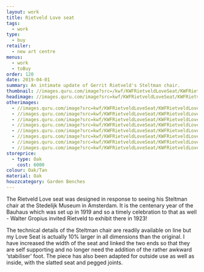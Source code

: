 ```yaml
---
layout: work
title: Rietveld Love seat
tags:
  - work
type:
  - buy
retailer:
  - new art centre
menus:
  - work
  - toBuy
order: 120
date: 2019-04-01
summary: An intimate update of Gerrit Rietveld's Steltman chair.
thumbnail: //images.quru.com/image?src=/kwf/KWFRietveldLoveSeat/KWFRietveldLoveSeat34.jpg&bottom=0.86563&top=0.19688&width=175&height=175
headimage: //images.quru.com/image?src=kwf/KWFRietveldLoveSeat/KWFRietveldLoveSeat.jpg
otherimages:
  - //images.quru.com/image?src=kwf/KWFRietveldLoveSeat/KWFRietveldLoveSeatFront.jpg
  - //images.quru.com/image?src=kwf/KWFRietveldLoveSeat/KWFRietveldLoveSeatSide.jpg
  - //images.quru.com/image?src=kwf/KWFRietveldLoveSeat/KWFRietveldLoveSeat34.jpg
  - //images.quru.com/image?src=kwf/KWFRietveldLoveSeat/KWFRietveldLoveSeatModelled.jpg
  - //images.quru.com/image?src=kwf/KWFRietveldLoveSeat/KWFRietveldLoveSeatArmDetail.jpg
  - //images.quru.com/image?src=kwf/KWFRietveldLoveSeat/KWFRietveldLoveSeatBackDetail.jpg
  - //images.quru.com/image?src=kwf/KWFRietveldLoveSeat/KWFRietveldLoveSeatJointDetail.jpg
  - //images.quru.com/image?src=kwf/KWFRietveldLoveSeat/KWFRietveldLoveSeatAtNewArtCentre.jpg
storeprice:
  - type: Oak
    cost: 6000
colour: Oak/Tan
material: Oak
houzzcategory: Garden Benches
---
```


The Rietveld Love seat was designed in response to seeing his Steltman chair at the Stedelijk Museum in Amsterdam. It is the centenary year of the Bauhaus which was set up in 1919 and so a timely celebration to that as well - Walter Gropius invited Rietveld to exhibit there in 1923!

The technical details of the Steltman chair are readily available on line but my Love Seat is actually 10% larger in all dimensions than the original. I have increased the width of the seat and linked the two ends so that they are self supporting and no longer need the addition of the rather awkward ‘stabiliser’ foot. The piece has also been adapted for outside use as well as inside, with the slatted seat and pegged joints.
